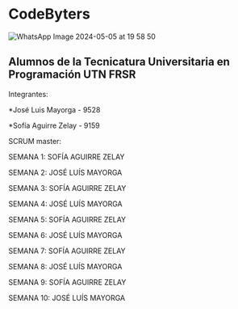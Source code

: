 # CodeByters
![WhatsApp Image 2024-05-05 at 19 58 50](https://github.com/CodeStrong2023/CodeByters/assets/111624056/7febf3a8-62e8-4873-97d7-f082c9ceb738)

Alumnos de la Tecnicatura Universitaria en Programación UTN FRSR
-
Integrantes:

*José Luis Mayorga - 9528

*Sofía Aguirre Zelay - 9159


SCRUM master:

SEMANA 1: SOFÍA AGUIRRE ZELAY

SEMANA 2: JOSÉ LUÍS MAYORGA

SEMANA 3: SOFÍA AGUIRRE ZELAY

SEMANA 4: JOSÉ LUÍS MAYORGA

SEMANA 5: SOFÍA AGUIRRE ZELAY

SEMANA 6: JOSÉ LUÍS MAYORGA

SEMANA 7: SOFÍA AGUIRRE ZELAY

SEMANA 8: JOSÉ LUÍS MAYORGA

SEMANA 9: SOFÍA AGUIRRE ZELAY

SEMANA 10: JOSÉ LUÍS MAYORGA
